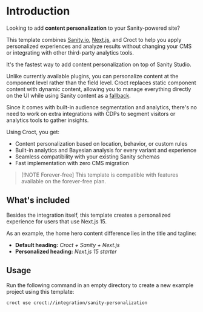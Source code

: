 # Introduction

Looking to add **content personalization** to your Sanity-powered site?

This template
combines [Sanity.io](https://www.sanity.io/?utm_source=croct), [Next.js](https://nextjs.org/?utm_source=croct), and
Croct to help you apply personalized experiences and analyze results without changing your CMS or integrating with other
third-party analytics tools.

It's the fastest way to add content personalization on top of Sanity Studio.

Unlike currently available plugins, you can personalize content at the component level rather than the field level.
Croct replaces static component content with dynamic content, allowing you to manage everything directly on the UI while
using Sanity content as a [fallback](https://docs.croct.com/reference/sdk/nextjs/content-rendering#fault-tolerance).

Since it comes with built-in audience segmentation and analytics, there's no need to work on extra integrations with
CDPs to segment visitors or analytics tools to gather insights.

Using Croct, you get:

* Content personalization based on location, behavior, or custom rules
* Built-in analytics and Bayesian analysis for every variant and experience
* Seamless compatibility with your existing Sanity schemas
* Fast implementation with zero CMS migration

> [!NOTE Forever-free]
> This template is compatible with features available on the forever-free plan.

## What's included

Besides the integration itself, this template creates a personalized experience for users that use Next.js 15.

As an example, the home hero content difference lies in the title and tagline:

* **Default heading:** _Croct + Sanity + Next.js_
* **Personalized heading:** _Next.js 15 starter_

## Usage

Run the following command in an empty directory to create a new example project using this template:

```croct-cmd
croct use croct://integration/sanity-personalization
```
